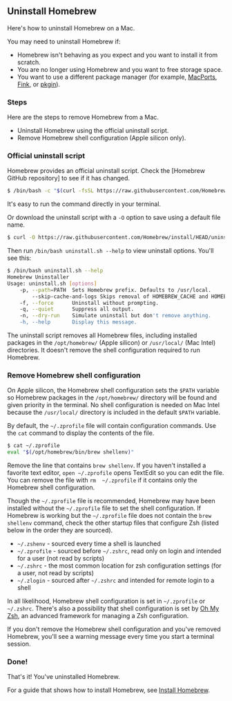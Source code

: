 ## Uninstall Homebrew

Here's how to uninstall Homebrew on a Mac.

You may need to uninstall Homebrew if:
- Homebrew isn't behaving as you expect and you want to install it from scratch.
- You are no longer using Homebrew and you want to free storage space.
- You want to use a different package manager (for example, [MacPorts](https://www.macports.org/), [Fink](https://www.finkproject.org/), or [pkgin](https://pkgin.net/)).

### Steps

Here are the steps to remove Homebrew from a Mac.
- Uninstall Homebrew using the official uninstall script.
- Remove Homebrew shell configuration (Apple silicon only).

### Official uninstall script

Homebrew provides an official uninstall script. Check the [Homebrew GitHub repository] to see if it has changed.

```bash
$ /bin/bash -c "$(curl -fsSL https://raw.githubusercontent.com/Homebrew/install/HEAD/uninstall.sh)"
```

It's easy to run the command directly in your terminal.

Or download the uninstall script with a `-O` option to save using a default file name.

```bash
$ curl -O https://raw.githubusercontent.com/Homebrew/install/HEAD/uninstall.sh
```

Then run `/bin/bash uninstall.sh --help` to view uninstall options. You'll see this:

```bash
$ /bin/bash uninstall.sh --help
Homebrew Uninstaller
Usage: uninstall.sh [options]
    -p, --path=PATH  Sets Homebrew prefix. Defaults to /usr/local.
        --skip-cache-and-logs Skips removal of HOMEBREW_CACHE and HOMEBREW_LOGS.
    -f, --force      Uninstall without prompting.
    -q, --quiet      Suppress all output.
    -n, --dry-run    Simulate uninstall but don't remove anything.
    -h, --help       Display this message.
```

The uninstall script removes all Homebrew files, including installed packages in the `/opt/homebrew/` (Apple silicon) or `/usr/local/` (Mac Intel) directories. It doesn't remove the shell configuration required to run Homebrew.

### Remove Homebrew shell configuration

On Apple silicon, the Homebrew shell configuration sets the `$PATH` variable so Homebrew packages in the `/opt/homebrew/`  directory will be found and given priority in the terminal. No shell configuration is needed on Mac Intel because the `/usr/local/` directory is included in the default `$PATH` variable.

By default, the `~/.zprofile` file will contain configuration commands. Use the `cat` command to display the contents of the file.

```bash
$ cat ~/.zprofile
eval "$(/opt/homebrew/bin/brew shellenv)"
```

Remove the line that contains `brew shellenv`. If you haven't installed a favorite text editor, `open ~/.zprofile` opens TextEdit so you can edit the file. You can remove the file with `rm  ~/.zprofile` if it contains only the Homebrew shell configuration.

Though the `~/.zprofile` file is recommended, Homebrew may have been installed without the `~/.zprofile` file to set the shell configuration. If Homebrew is working but the `~/.zprofile` file does not contain the `brew shellenv` command, check the other startup files that configure Zsh (listed below in the order they are sourced).
- `~/.zshenv` - sourced every time a shell is launched
- `~/.zprofile` - sourced before `~/.zshrc`, read only on login and intended for a user (not read by scripts)
- `~/.zshrc` - the most common location for zsh configuration settings (for a user, not read by scripts)
- `~/.zlogin` - sourced after `~/.zshrc` and intended for remote login to a shell

In all likelihood, Homebrew shell configuration is set in `~/.zprofile` or  `~/.zshrc`. There's also a possibility that shell configuration is set by [Oh My Zsh](https://ohmyz.sh/), an advanced framework for managing a Zsh configuration.

If you don't remove the Homebrew shell configuration and you've removed Homebrew, you'll see a warning message every time you start a terminal session.

### Done!

That's it! You've uninstalled Homebrew.

For a guide that shows how to install Homebrew, see [Install Homebrew](/homebrew/index.html).
